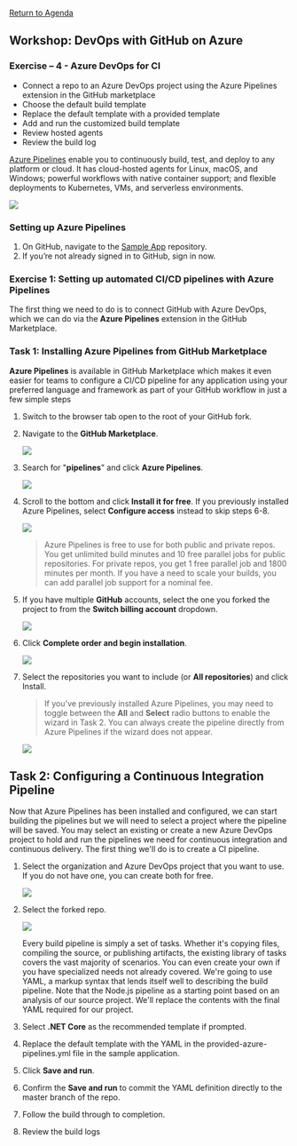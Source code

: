 
[Return to Agenda](README.md)
<br/>

## Workshop: DevOps with GitHub on Azure

### Exercise – 4 - Azure DevOps for CI
 - Connect a repo to an Azure DevOps project using the Azure Pipelines extension in the GitHub marketplace
 - Choose the default build template
 - Replace the default template with a provided template
 - Add and run the customized build template
 - Review hosted agents
 - Review the build log

[Azure Pipelines](https://azure.microsoft.com/services/devops/pipelines/) enable you to continuously build, test, and deploy to any platform or cloud. It has cloud-hosted agents for Linux, macOS, and Windows; powerful workflows with native container support; and flexible deployments to Kubernetes, VMs, and serverless environments.

   ![](media/overview.png)


### Setting up Azure Pipelines

1. On GitHub, navigate to the [Sample App](https://github.com/bbenz/devopswithgithub-TestABAzureDevOPs) repository.
1. If you’re not already signed in to GitHub, sign in now.


### Exercise 1: Setting up automated CI/CD pipelines with Azure Pipelines

The first thing we need to do is to connect GitHub with Azure DevOps, which we can do via the **Azure Pipelines** extension in the GitHub Marketplace.

### Task 1: Installing Azure Pipelines from GitHub Marketplace

**Azure Pipelines** is available in GitHub Marketplace which makes it even easier for teams to configure a CI/CD pipeline for any application using your preferred language and framework as part of your GitHub workflow in just a few simple steps

1. Switch to the browser tab open to the root of your GitHub fork.

1. Navigate to the **GitHub Marketplace**.

    ![](media/marketplace-github.png)

1. Search for "**pipelines**" and click **Azure Pipelines**.
   
    ![](media/azurepipelines-extension.png)

1. Scroll to the bottom and click **Install it for free**. If you previously installed Azure Pipelines, select **Configure access** instead to skip steps 6-8.
    
    ![](media/install-azurepipelines.png)

   > Azure Pipelines is free to use for both public and private repos. You get unlimited build minutes and 10 free parallel jobs for public repositories. For private repos, you get 1 free parallel job and 1800 minutes per month. If you have a need to scale your builds, you can add parallel job support for a nominal fee.

1. If you have multiple **GitHub** accounts, select the one you forked the project to from the **Switch billing account** dropdown.

    ![](media/switch-account.png)

1. Click **Complete order and begin installation**.

     ![](media/complete-order.png)

1. Select the repositories you want to include (or **All repositories**) and click Install.
 
    > If you've previously installed Azure Pipelines, you may need to toggle between the **All** and **Select** radio buttons to enable the wizard in Task 2. You can always create the pipeline directly from Azure Pipelines if the wizard does not appear.

     ![](media/install.png)

## Task 2: Configuring a Continuous Integration Pipeline

Now that Azure Pipelines has been installed and configured, we can start building the pipelines but we will need to select a project where the pipeline will be saved. You may select an existing or create a new Azure DevOps project to hold and run the pipelines we need for continuous integration and continuous delivery. The first thing we'll do is to create a CI pipeline.

1. Select the organization and Azure DevOps project that you want to use. If you do not have one, you can create both for free.

   ![](media/setup-azurepipelines.png)

1. Select the forked repo.

   ![](media/select-forkedrepo.png)

   Every build pipeline is simply a set of tasks. Whether it's copying files, compiling the source, or publishing artifacts, the existing library of tasks covers the vast majority of scenarios. You can even create your own if you have specialized needs not already covered. We're going to use YAML, a markup syntax that lends itself well to describing the build pipeline. Note that the Node.js pipeline as a starting point based on an analysis of our source project. We'll replace the contents with the final YAML required for our project.

1. Select **.NET Core** as the recommended template if prompted.

1. Replace the default template with the YAML in the provided-azure-pipelines.yml file in the sample application.

1. Click **Save and run**.

1. Confirm the **Save and run** to commit the YAML definition directly to the master branch of the repo.

1. Follow the build through to completion.
1. Review the build logs
    